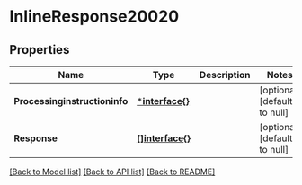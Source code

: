 # InlineResponse20020

## Properties
Name | Type | Description | Notes
------------ | ------------- | ------------- | -------------
**Processinginstructioninfo** | [***interface{}**](interface{}.md) |  | [optional] [default to null]
**Response** | [**[]interface{}**](interface{}.md) |  | [optional] [default to null]

[[Back to Model list]](../README.md#documentation-for-models) [[Back to API list]](../README.md#documentation-for-api-endpoints) [[Back to README]](../README.md)

